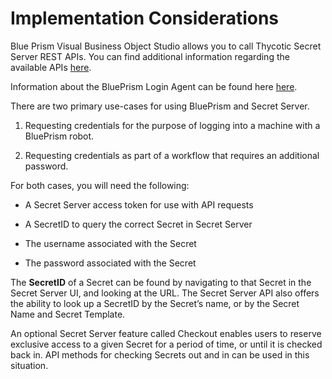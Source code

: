 [title]: # (Implementation Considerations)
[tags]: # (introduction)
[priority]: # (103)
# Implementation Considerations

Blue Prism Visual Business Object Studio allows you to call Thycotic Secret Server REST APIs. You can find additional information regarding the available APIs [here](https://updates.thycotic.net/secretserver/restapiguide/TokenAuth).

Information about the BluePrism Login Agent can be found here
[here](https://usermanual.wiki/Pdf/Blue20Prism20User20Guide2020Login20Agent.779174028/html).

There are two primary use-cases for using BluePrism and Secret Server.

   1. Requesting credentials for the purpose of logging into a machine with a BluePrism robot.

   1. Requesting credentials as part of a workflow that requires an additional password.

For both cases, you will need the following:

   * A Secret Server access token for use with API requests

   * A SecretID to query the correct Secret in Secret Server

   * The username associated with the Secret

   * The password associated with the Secret

The __SecretID__ of a Secret can be found by navigating to that Secret in the Secret Server UI, and looking at the URL. The Secret Server API also offers the ability to look up a SecretID by the Secret’s name, or by the Secret Name and Secret Template.

An optional Secret Server feature called Checkout enables users to reserve exclusive access to a given Secret for a period of time, or until it is checked back in. API methods for checking Secrets out and in can be used in this situation.
